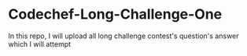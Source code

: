 # Codechef-Long-Challenge-One
In this repo, I will upload all long challenge contest's question's answer which I will attempt
